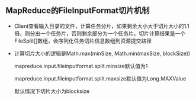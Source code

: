 ## **MapReduce的FileInputFormat切片机制**

- Client查看输入目录的文件，计算任务分片，如果剩余大小大于切片大小的1.1倍，则分出一个任务片，否则剩余部分为一个任务片，切片计算结果是一个FileSplit[]数组，会序列化任务切片信息数组到资源提交路径

- 计算切片大小的逻辑是Math.max(minSize, Math.min(maxSize, blockSize))

  mapreduce.input.fileinputformat.split.minsize默认值为1

  mapreduce.input.fileinputformat.split.maxsize默认值为Long.MAXValue

  默认情况下切片大小为blocksize
